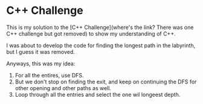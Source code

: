 # C++ Challenge

This is my solution to the [C++ Challenge](where's the link? There was one C++ challenge but got removed) to show my understanding of C++.

I was about to develop the code for finding the longest path in the labyrinth, but I guess it was removed.

Anyways, this was my idea:

1. For all the entires, use DFS.
2. But we don't stop on finding the exit, and keep on continuing the DFS for other opening and other paths as well.
3. Loop through all the entries and select the one wil longeest depth.